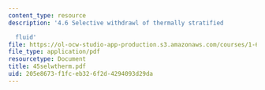 ```yaml
---
content_type: resource
description: '4.6 Selective withdrawl of thermally stratified

  fluid'
file: https://ol-ocw-studio-app-production.s3.amazonaws.com/courses/1-63-advanced-fluid-dynamics-of-the-environment-fall-2002/205e8673f1fceb326f2d4294093d29da_45selwtherm.pdf
file_type: application/pdf
resourcetype: Document
title: 45selwtherm.pdf
uid: 205e8673-f1fc-eb32-6f2d-4294093d29da
---
```

